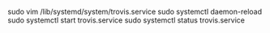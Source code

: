  sudo vim /lib/systemd/system/trovis.service
 sudo systemctl daemon-reload
 sudo systemctl start trovis.service
 sudo systemctl status trovis.service
